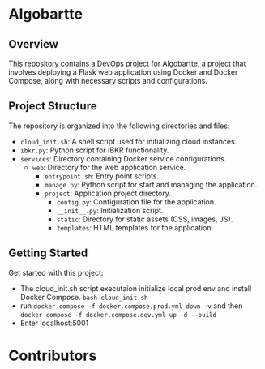 # Algobartte

## Overview
This repository contains a DevOps project for Algobartte, a project that involves deploying a Flask web application using Docker and Docker Compose, along with necessary scripts and configurations.

## Project Structure
The repository is organized into the following directories and files:

- `cloud_init.sh`: A shell script used for initializing cloud instances.
- `ibkr.py`: Python script for IBKR functionality.
- `services`: Directory containing Docker service configurations.
  - `web`: Directory for the web application service.
    - `entrypoint.sh`: Entry point scripts.
    - `manage.py`: Python script for start and managing the application.
    - `project`: Application project directory.
      - `config.py`: Configuration file for the application.
      - `__init__.py`: Initialization script.
      - `static`: Directory for static assets (CSS, images, JS).
      - `templates`: HTML templates for the application.

## Getting Started
Get started with this project:
- The cloud_init.sh script executaion initialize local prod env and install Docker Compose. `bash cloud_init.sh`
- run `docker compose -f docker.compose.prod.yml down -v` and then `docker compose -f docker.compose.dev.yml up -d --build`
- Enter localhost:5001

# Contributors
